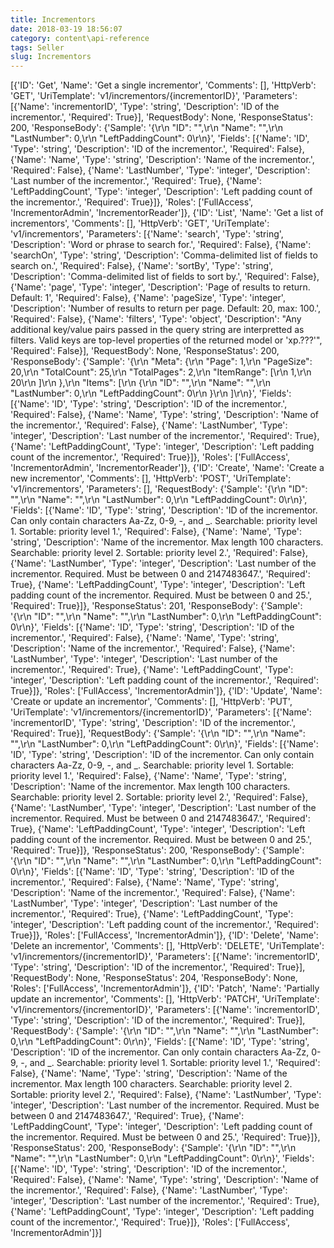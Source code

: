 ```yaml
---
title: Incrementors
date: 2018-03-19 18:56:07
category: content\api-reference
tags: Seller
slug: Incrementors
---
```

[{'ID': 'Get', 'Name': 'Get a single incrementor', 'Comments': [], 'HttpVerb': 'GET', 'UriTemplate': 'v1/incrementors/{incrementorID}', 'Parameters': [{'Name': 'incrementorID', 'Type': 'string', 'Description': 'ID of the incrementor.', 'Required': True}], 'RequestBody': None, 'ResponseStatus': 200, 'ResponseBody': {'Sample': '{\r\n  "ID": "",\r\n  "Name": "",\r\n  "LastNumber": 0,\r\n  "LeftPaddingCount": 0\r\n}', 'Fields': [{'Name': 'ID', 'Type': 'string', 'Description': 'ID of the incrementor.', 'Required': False}, {'Name': 'Name', 'Type': 'string', 'Description': 'Name of the incrementor.', 'Required': False}, {'Name': 'LastNumber', 'Type': 'integer', 'Description': 'Last number of the incrementor.', 'Required': True}, {'Name': 'LeftPaddingCount', 'Type': 'integer', 'Description': 'Left padding count of the incrementor.', 'Required': True}]}, 'Roles': ['FullAccess', 'IncrementorAdmin', 'IncrementorReader']}, {'ID': 'List', 'Name': 'Get a list of incrementors', 'Comments': [], 'HttpVerb': 'GET', 'UriTemplate': 'v1/incrementors', 'Parameters': [{'Name': 'search', 'Type': 'string', 'Description': 'Word or phrase to search for.', 'Required': False}, {'Name': 'searchOn', 'Type': 'string', 'Description': 'Comma-delimited list of fields to search on.', 'Required': False}, {'Name': 'sortBy', 'Type': 'string', 'Description': 'Comma-delimited list of fields to sort by.', 'Required': False}, {'Name': 'page', 'Type': 'integer', 'Description': 'Page of results to return. Default: 1', 'Required': False}, {'Name': 'pageSize', 'Type': 'integer', 'Description': 'Number of results to return per page. Default: 20, max: 100.', 'Required': False}, {'Name': 'filters', 'Type': 'object', 'Description': "Any additional key/value pairs passed in the query string are interpretted as filters. Valid keys are top-level properties of the returned model or 'xp.???'", 'Required': False}], 'RequestBody': None, 'ResponseStatus': 200, 'ResponseBody': {'Sample': '{\r\n  "Meta": {\r\n    "Page": 1,\r\n    "PageSize": 20,\r\n    "TotalCount": 25,\r\n    "TotalPages": 2,\r\n    "ItemRange": [\r\n      1,\r\n      20\r\n    ]\r\n  },\r\n  "Items": [\r\n    {\r\n      "ID": "",\r\n      "Name": "",\r\n      "LastNumber": 0,\r\n      "LeftPaddingCount": 0\r\n    }\r\n  ]\r\n}', 'Fields': [{'Name': 'ID', 'Type': 'string', 'Description': 'ID of the incrementor.', 'Required': False}, {'Name': 'Name', 'Type': 'string', 'Description': 'Name of the incrementor.', 'Required': False}, {'Name': 'LastNumber', 'Type': 'integer', 'Description': 'Last number of the incrementor.', 'Required': True}, {'Name': 'LeftPaddingCount', 'Type': 'integer', 'Description': 'Left padding count of the incrementor.', 'Required': True}]}, 'Roles': ['FullAccess', 'IncrementorAdmin', 'IncrementorReader']}, {'ID': 'Create', 'Name': 'Create a new incrementor', 'Comments': [], 'HttpVerb': 'POST', 'UriTemplate': 'v1/incrementors', 'Parameters': [], 'RequestBody': {'Sample': '{\r\n  "ID": "",\r\n  "Name": "",\r\n  "LastNumber": 0,\r\n  "LeftPaddingCount": 0\r\n}', 'Fields': [{'Name': 'ID', 'Type': 'string', 'Description': 'ID of the incrementor. Can only contain characters Aa-Zz, 0-9, -, and _. Searchable: priority level 1. Sortable: priority level 1.', 'Required': False}, {'Name': 'Name', 'Type': 'string', 'Description': 'Name of the incrementor. Max length 100 characters. Searchable: priority level 2. Sortable: priority level 2.', 'Required': False}, {'Name': 'LastNumber', 'Type': 'integer', 'Description': 'Last number of the incrementor. Required. Must be between 0 and 2147483647.', 'Required': True}, {'Name': 'LeftPaddingCount', 'Type': 'integer', 'Description': 'Left padding count of the incrementor. Required. Must be between 0 and 25.', 'Required': True}]}, 'ResponseStatus': 201, 'ResponseBody': {'Sample': '{\r\n  "ID": "",\r\n  "Name": "",\r\n  "LastNumber": 0,\r\n  "LeftPaddingCount": 0\r\n}', 'Fields': [{'Name': 'ID', 'Type': 'string', 'Description': 'ID of the incrementor.', 'Required': False}, {'Name': 'Name', 'Type': 'string', 'Description': 'Name of the incrementor.', 'Required': False}, {'Name': 'LastNumber', 'Type': 'integer', 'Description': 'Last number of the incrementor.', 'Required': True}, {'Name': 'LeftPaddingCount', 'Type': 'integer', 'Description': 'Left padding count of the incrementor.', 'Required': True}]}, 'Roles': ['FullAccess', 'IncrementorAdmin']}, {'ID': 'Update', 'Name': 'Create or update an incrementor', 'Comments': [], 'HttpVerb': 'PUT', 'UriTemplate': 'v1/incrementors/{incrementorID}', 'Parameters': [{'Name': 'incrementorID', 'Type': 'string', 'Description': 'ID of the incrementor.', 'Required': True}], 'RequestBody': {'Sample': '{\r\n  "ID": "",\r\n  "Name": "",\r\n  "LastNumber": 0,\r\n  "LeftPaddingCount": 0\r\n}', 'Fields': [{'Name': 'ID', 'Type': 'string', 'Description': 'ID of the incrementor. Can only contain characters Aa-Zz, 0-9, -, and _. Searchable: priority level 1. Sortable: priority level 1.', 'Required': False}, {'Name': 'Name', 'Type': 'string', 'Description': 'Name of the incrementor. Max length 100 characters. Searchable: priority level 2. Sortable: priority level 2.', 'Required': False}, {'Name': 'LastNumber', 'Type': 'integer', 'Description': 'Last number of the incrementor. Required. Must be between 0 and 2147483647.', 'Required': True}, {'Name': 'LeftPaddingCount', 'Type': 'integer', 'Description': 'Left padding count of the incrementor. Required. Must be between 0 and 25.', 'Required': True}]}, 'ResponseStatus': 200, 'ResponseBody': {'Sample': '{\r\n  "ID": "",\r\n  "Name": "",\r\n  "LastNumber": 0,\r\n  "LeftPaddingCount": 0\r\n}', 'Fields': [{'Name': 'ID', 'Type': 'string', 'Description': 'ID of the incrementor.', 'Required': False}, {'Name': 'Name', 'Type': 'string', 'Description': 'Name of the incrementor.', 'Required': False}, {'Name': 'LastNumber', 'Type': 'integer', 'Description': 'Last number of the incrementor.', 'Required': True}, {'Name': 'LeftPaddingCount', 'Type': 'integer', 'Description': 'Left padding count of the incrementor.', 'Required': True}]}, 'Roles': ['FullAccess', 'IncrementorAdmin']}, {'ID': 'Delete', 'Name': 'Delete an incrementor', 'Comments': [], 'HttpVerb': 'DELETE', 'UriTemplate': 'v1/incrementors/{incrementorID}', 'Parameters': [{'Name': 'incrementorID', 'Type': 'string', 'Description': 'ID of the incrementor.', 'Required': True}], 'RequestBody': None, 'ResponseStatus': 204, 'ResponseBody': None, 'Roles': ['FullAccess', 'IncrementorAdmin']}, {'ID': 'Patch', 'Name': 'Partially update an incrementor', 'Comments': [], 'HttpVerb': 'PATCH', 'UriTemplate': 'v1/incrementors/{incrementorID}', 'Parameters': [{'Name': 'incrementorID', 'Type': 'string', 'Description': 'ID of the incrementor.', 'Required': True}], 'RequestBody': {'Sample': '{\r\n  "ID": "",\r\n  "Name": "",\r\n  "LastNumber": 0,\r\n  "LeftPaddingCount": 0\r\n}', 'Fields': [{'Name': 'ID', 'Type': 'string', 'Description': 'ID of the incrementor. Can only contain characters Aa-Zz, 0-9, -, and _. Searchable: priority level 1. Sortable: priority level 1.', 'Required': False}, {'Name': 'Name', 'Type': 'string', 'Description': 'Name of the incrementor. Max length 100 characters. Searchable: priority level 2. Sortable: priority level 2.', 'Required': False}, {'Name': 'LastNumber', 'Type': 'integer', 'Description': 'Last number of the incrementor. Required. Must be between 0 and 2147483647.', 'Required': True}, {'Name': 'LeftPaddingCount', 'Type': 'integer', 'Description': 'Left padding count of the incrementor. Required. Must be between 0 and 25.', 'Required': True}]}, 'ResponseStatus': 200, 'ResponseBody': {'Sample': '{\r\n  "ID": "",\r\n  "Name": "",\r\n  "LastNumber": 0,\r\n  "LeftPaddingCount": 0\r\n}', 'Fields': [{'Name': 'ID', 'Type': 'string', 'Description': 'ID of the incrementor.', 'Required': False}, {'Name': 'Name', 'Type': 'string', 'Description': 'Name of the incrementor.', 'Required': False}, {'Name': 'LastNumber', 'Type': 'integer', 'Description': 'Last number of the incrementor.', 'Required': True}, {'Name': 'LeftPaddingCount', 'Type': 'integer', 'Description': 'Left padding count of the incrementor.', 'Required': True}]}, 'Roles': ['FullAccess', 'IncrementorAdmin']}]